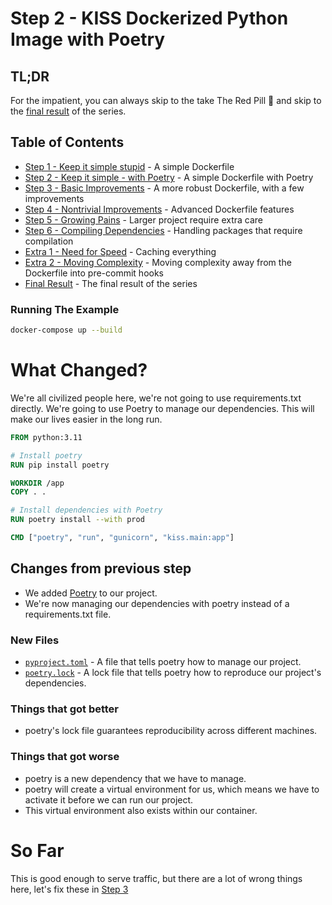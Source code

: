 # Step 2 - KISS Dockerized Python Image with Poetry

## TL;DR

For the impatient, you can always skip to the take The Red Pill 💊 and skip to
the [final result](../README.md#final-result) of the series.

## Table of Contents

* [Step 1 - Keep it simple stupid](../step-1-kiss-requirements/README.md) - A simple Dockerfile
* [Step 2 - Keep it simple - with Poetry](../step-2-kiss-poetry/README.md) - A simple Dockerfile with Poetry
* [Step 3 - Basic Improvements](../step-3-basic-improvements/README.md) - A more robust Dockerfile, with a few
  improvements
* [Step 4 - Nontrivial Improvements](../step-4-nontrivial-improvements/README.md) - Advanced Dockerfile features
* [Step 5 - Growing Pains](../step-5-larger-project/README.md) - Larger project require extra care
* [Step 6 - Compiling Dependencies](../step-6-compiling-dependencies/README.md) - Handling packages that require
  compilation
* [Extra 1 - Need for Speed](../extra-1-need-for-speed/README.md) - Caching everything
* [Extra 2 - Moving Complexity](../extra-2-pre-commit/README.md) - Moving complexity away from the Dockerfile into
  pre-commit hooks
* [Final Result](../README.md#final-result) - The final result of the series

### Running The Example

```bash
docker-compose up --build
```

# What Changed?

We're all civilized people here, we're not going to use requirements.txt directly. We're going to use Poetry to manage
our dependencies. This will make our lives easier in the long run.


```dockerfile
FROM python:3.11

# Install poetry
RUN pip install poetry

WORKDIR /app
COPY . .

# Install dependencies with Poetry
RUN poetry install --with prod

CMD ["poetry", "run", "gunicorn", "kiss.main:app"]
```

## Changes from previous step

* We added [Poetry](https://python-poetry.org/) to our project.
* We're now managing our dependencies with poetry instead of a requirements.txt file.

### New Files

* [`pyproject.toml`](./pyproject.toml) - A file that tells poetry how to manage our project.
* [`poetry.lock`](./poetry.lock) - A lock file that tells poetry how to reproduce our project's dependencies.

### Things that got better

* poetry's lock file guarantees reproducibility across different machines.

### Things that got worse

* poetry is a new dependency that we have to manage.
* poetry will create a virtual environment for us, which means we have to activate it before we can run our project.
* This virtual environment also exists within our container.

# So Far

This is good enough to serve traffic, but there are a lot of wrong things here, let's fix these
in [Step 3](../step-3-basic-improvements/README.md)

